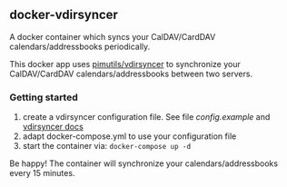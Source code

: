 ## docker-vdirsyncer
A docker container which syncs your CalDAV/CardDAV calendars/addressbooks periodically.

This docker app uses [pimutils/vdirsyncer](https://vdirsyncer.pimutils.org/) to synchronize your CalDAV/CardDAV calendars/addressbooks between two servers.

### Getting started

1. create a vdirsyncer configuration file. See file _config.example_ and [vdirsyncer docs](https://vdirsyncer.pimutils.org/)
2. adapt docker-compose.yml to use your configuration file
3. start the container via:
```docker-compose up -d```

Be happy! The container will synchronize your calendars/addressbooks every 15 minutes.
